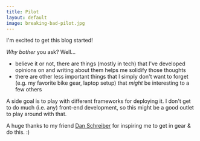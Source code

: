 ```yaml
---
title: Pilot
layout: default
image: breaking-bad-pilot.jpg
---
```


I'm excited to get this blog started!

*Why bother* you ask?  Well...

*  believe it or not, there are things (mostly in tech) that I've developed opinions on and writing about them helps me solidify those thoughts
*  there are other less important things that I simply don't want to forget (e.g. my favorite bike gear, laptop setup) that *might* be interesting to a few others

A side goal is to play with different frameworks for deploying it.  I don't get to do much (i.e. any) front-end development, so this might be a good outlet to play around with that.

A huge thanks to my friend [Dan Schreiber](http://www.dan-schreiber.com/) for inspiring me to get in gear & do this. :)
